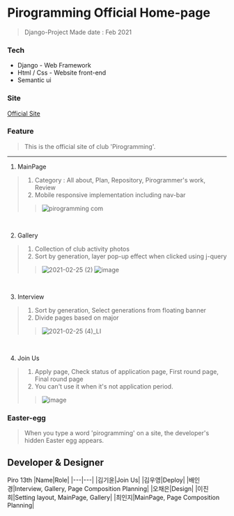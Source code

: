 # Pirogramming Official Home-page
> Django-Project
> Made date : Feb 2021

### Tech
* Django - Web Framework
* Html / Css - Website front-end
* Semantic ui

### Site
[Official Site](https://pirogramming.com/)

### Feature
> This is the official site of club 'Pirogramming'.
<hr/>

1) MainPage 

> 1) Category : All about, Plan, Repository, Pirogrammer's work, Review <br/>
> 2) Mobile responsive implementation including nav-bar <br/>
> > ![pirogramming com](https://user-images.githubusercontent.com/65646971/109168462-31ee6580-77c2-11eb-9a54-f772a0de2ea8.png)
<br/>

2) Gallery

> 1) Collection of club activity photos <br/>
> 2) Sort by generation, layer pop-up effect when clicked using j-query <br/>
> > ![2021-02-25 (2)](https://user-images.githubusercontent.com/65646971/109166286-e33fcc00-77bf-11eb-9d36-a5f7c4fee92d.png)
> > ![image](https://user-images.githubusercontent.com/65646971/109166413-04a0b800-77c0-11eb-813d-54acb44749c5.png)
<br/>

3) Interview

> 1) Sort by generation, Select generations from floating banner <br/>
> 2) Divide pages based on major
> > ![2021-02-25 (4)_LI](https://user-images.githubusercontent.com/65646971/109167572-3f572000-77c1-11eb-9d40-bbbf55ba3871.jpg)

<br/>

4) Join Us

> 1) Apply page, Check status of application page, First round page, Final round page <br/>
> 2) You can't use it when it's not application period.
> > ![image](https://user-images.githubusercontent.com/65646971/109168196-ea67d980-77c1-11eb-81fe-39bf79ebf671.png)


### Easter-egg
> When you type a word 'pirogramming' on a site, the developer's hidden Easter egg appears.

## Developer & Designer
Piro 13th
|Name|Role|
|---|---|
|김기윤|Join Us|
|김우영|Deploy|
|배인경|Interview, Gallery, Page Composition Planning|
|오채은|Design|
|이진희|Setting layout, MainPage, Gallery|
|최인지|MainPage, Page Composition Planning|


